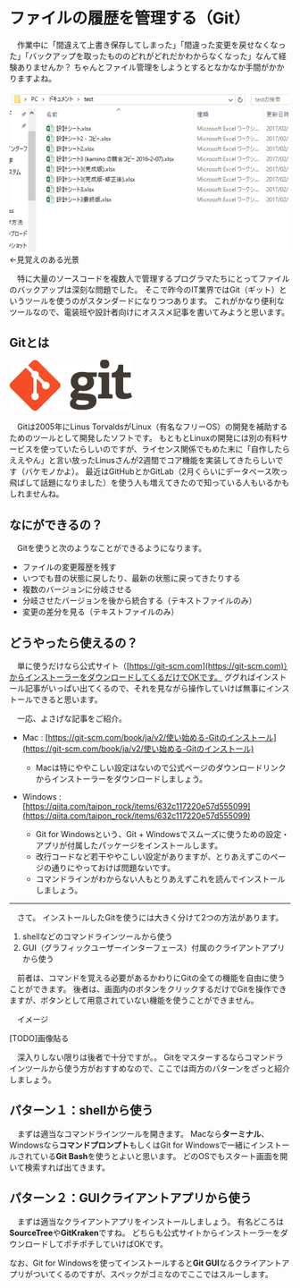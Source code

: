 # ファイルの履歴を管理する（Git）

　作業中に「間違えて上書き保存してしまった」「間違った変更を戻せなくなった」「バックアップを取ったもののどれがどれだかわからなくなった」なんて経験ありませんか？
ちゃんとファイル管理をしようとするとなかなか手間がかかりますよね。

<img src="resources/git_1.png" width="500">
←見覚えのある光景

　特に大量のソースコードを複数人で管理するプログラマたちにとってファイルのバックアップは深刻な問題でした。
そこで昨今のIT業界ではGit（ギット）というツールを使うのがスタンダードになりつつあります。
これがかなり便利なツールなので、電装班や設計者向けにオススメ記事を書いてみようと思います。

## Gitとは

![alt text](resources/git.png)

　Gitは2005年にLinus TorvaldsがLinux（有名なフリーOS）の開発を補助するためのツールとして開発したソフトです。
もともとLinuxの開発には別の有料サービスを使っていたらしいのですが、ライセンス関係でもめた末に「自作したらええやん」と言い放ったLinusさんが2週間でコア機能を実装してきたらしいです（バケモノかよ）。
最近はGitHubとかGitLab（2月くらいにデータベース吹っ飛ばして話題になりました）を使う人も増えてきたので知っている人もいるかもしれませんね。

## なにができるの？

　Gitを使うと次のようなことができるようになります。

* ファイルの変更履歴を残す
* いつでも昔の状態に戻したり、最新の状態に戻ってきたりする
* 複数のバージョンに分岐させる
* 分岐させたバージョンを後から統合する（テキストファイルのみ）
* 変更の差分を見る（テキストファイルのみ）

## どうやったら使えるの？

　単に使うだけなら公式サイト（[https://git-scm.com](https://git-scm.com)）からインストーラーをダウンロードしてくるだけでOKです。
ググればインストール記事がいっぱい出てくるので、それを見ながら操作していけば無事にインストールできると思います。

　一応、よさげな記事をご紹介。

* Mac : [https://git-scm.com/book/ja/v2/使い始める-Gitのインストール](https://git-scm.com/book/ja/v2/使い始める-Gitのインストール)
  * Macは特にややこしい設定はないので公式ページのダウンロードリンクからインストーラーをダウンロードしましょう。

* Windows : [https://qiita.com/taipon_rock/items/632c117220e57d555099](https://qiita.com/taipon_rock/items/632c117220e57d555099)
  * Git for Windowsという、Git + Windowsでスムーズに使うための設定・アプリが付属したパッケージをインストールします。
  * 改行コードなど若干ややこしい設定がありますが、とりあえずこのページの通りにやっておけば問題ないです。
  * コマンドラインがわからない人もとりあえずこれを読んでインストールしましょう。

----------

　さて。
インストールしたGitを使うには大きく分けて2つの方法があります。

1. shellなどのコマンドラインツールから使う
2. GUI（グラフィックユーザーインターフェース）付属のクライアントアプリから使う

　前者は、コマンドを覚える必要があるかわりにGitの全ての機能を自由に使うことができます。
後者は、画面内のボタンをクリックするだけでGitを操作できますが、ボタンとして用意されていない機能を使うことができません。

　イメージ

[TODO]画像貼る

　深入りしない限りは後者で十分ですが。。
Gitをマスターするならコマンドラインツールから使う方がおすすめなので、ここでは両方のパターンをざっと紹介しましょう。

## パターン１：shellから使う

　まずは適当なコマンドラインツールを開きます。
Macなら**ターミナル**、Windowsなら**コマンドプロンプト**もしくはGit for Windowsで一緒にインストールされている**Git Bash**を使うとよいと思います。
どのOSでもスタート画面を開いて検索すれば出てきます。

## パターン２：GUIクライアントアプリから使う

　まずは適当なクライアントアプリをインストールしましょう。
有名どころは**SourceTree**や**GitKraken**ですね。
どちらも公式サイトからインストーラーをダウンロードしてポチポチしていけばOKです。

なお、Git for Windowsを使ってインストールすると**Git GUI**なるクライアントアプリがついてくるのですが、スペックがゴミなのでここではスルーします。
